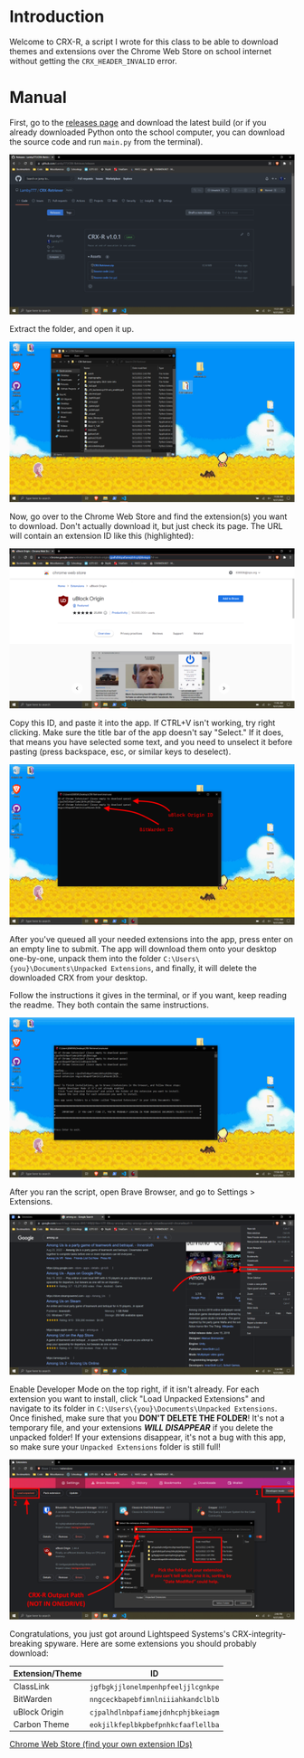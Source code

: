 # Introduction

Welcome to CRX-R, a script I wrote for this class to be able to download themes and extensions over the Chrome Web Store on school internet without getting the `CRX_HEADER_INVALID` error. 

# Manual

First, go to the [releases page](https://github.com/Lamby777/CRX-Retriever/releases) and download the latest build (or if you already downloaded Python onto the school computer, you can download the source code and run `main.py` from the terminal).

![GitHub Releases page](/readmeData/download.png)

Extract the folder, and open it up.

![Extracted folder](/readmeData/extract.png)

Now, go over to the Chrome Web Store and find the extension(s) you want to download. Don't actually download it, but just check its page. The URL will contain an extension ID like this (highlighted):

![Get ID of extension](/readmeData/get-id.png)

Copy this ID, and paste it into the app. If CTRL+V isn't working, try right clicking. Make sure the title bar of the app doesn't say "Select." If it does, that means you have selected some text, and you need to unselect it before pasting (press backspace, esc, or similar keys to deselect).

![Paste IDs into app](/readmeData/pasting.png)

After you've queued all your needed extensions into the app, press enter on an empty line to submit. The app will download them onto your desktop one-by-one, unpack them into the folder
`C:\Users\{you}\Documents\Unpacked Extensions`, and finally, it will
delete the downloaded CRX from your desktop.

Follow the instructions it gives in the terminal, or if you want, keep reading the readme. They both contain the same instructions.

![Submit IDs](/readmeData/run-script.png)

After you ran the script, open Brave Browser, and go to Settings > Extensions.

![Open Extensions Settings](/readmeData/open-settings.png)

Enable Developer Mode on the top right, if it isn't already. For each extension you want to install, click "Load Unpacked Extensions" and navigate to its folder in
`C:\Users\{you}\Documents\Unpacked Extensions`. Once finished, make sure that you __DON'T DELETE THE FOLDER__! It's not a temporary file, and your extensions ___WILL DISAPPEAR___ if you delete the unpacked folder! If your extensions disappear, it's not a bug with this app, so make sure your `Unpacked Extensions` folder is still full!

![Load Unpacked Extension](/readmeData/load-unpacked.png)

Congratulations, you just got around Lightspeed Systems's CRX-integrity-breaking spyware. Here are some extensions you should probably download:

| Extension/Theme 	| ID 	
|-----------	    |----	
| ClassLink         | `jgfbgkjjlonelmpenhpfeeljjlcgnkpe`    	
| BitWarden         | `nngceckbapebfimnlniiiahkandclblb`
| uBlock Origin     | `cjpalhdlnbpafiamejdnhcphjbkeiagm`
| Carbon Theme      | `eokjilkfeplbkpbefpnhkcfaaflellba`

[Chrome Web Store (find your own extension IDs)](https://chrome.google.com/webstore)